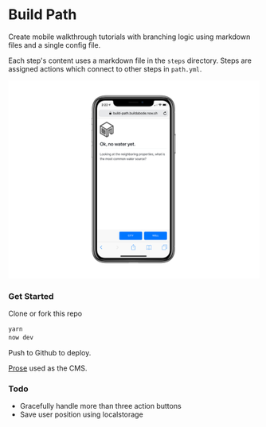 # Build Path

Create mobile walkthrough tutorials with branching logic using markdown files and a single config file.

Each step's content uses a markdown file in the `steps` directory. Steps are assigned actions which connect to other steps in `path.yml`.

![Screenshot](screenshot.png)

### Get Started

Clone or fork this repo

```sh
yarn
now dev
```

Push to Github to deploy.

[Prose](https://prose.io) used as the CMS.

### Todo

- Gracefully handle more than three action buttons
- Save user position using localstorage
